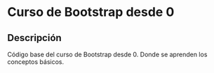 # Curso de Bootstrap desde 0

## Descripción

Código base del curso de Bootstrap desde 0. Donde se aprenden los conceptos básicos.
